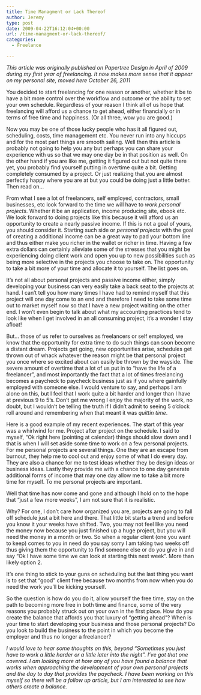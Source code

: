 ```yaml
---
title: Time Managment or Lack Thereof
author: Jeremy
type: post
date: 2009-04-22T16:12:04+00:00
url: /time-managment-or-lack-thereof/
categories:
  - Freelance

---
```

_This article was originally published on Papertree Design in April of 2009 during my first year of freelancing. It now makes more sense that it appear on my personal site, moved here October 26, 2011_

You decided to start freelancing for one reason or another, whether it be to have a bit more control over the workflow and outcome or the ability to set your own schedule. Regardless of your reason I think all of us hope that freelancing will afford us a chance to get ahead, either financially or in terms of free time and happiness. (Or all three, wow you are good.) 

Now you may be one of those lucky people who has it all figured out, scheduling, costs, time management etc. You never run into any hiccups and for the most part things are smooth sailing. Well then this article is probably not going to help you any but perhaps you can share your experience with us so that we may one day be in that position as well. On the other hand if you are like me, getting it figured out but not quite there yet, you probably find yourself putting in overtime quite a bit. Getting completely consumed by a project. Or just realizing that you are almost perfectly happy where you are at but you could be doing just a little better. Then read on&#8230;

<!--more-->

From what I see a lot of freelancers, self employed, contractors, small businesses, etc look forward to the time we will have to _work personal projects_. Whether it be an application, income producing site, ebook etc. We look forward to doing projects like this because it will afford us an opportunity to create a nearly passive income. If this is not a goal of yours, you should consider it. Starting such side or _personal projects_ with the goal of creating a additional income can be a great way to pad your bottom line and thus either make you richer in the wallet or richer in time. Having a few extra dollars can certainly alleviate some of the stresses that you might be experiencing doing client work and open you up to new possibilities such as being more selective in the projects you choose to take on. The opportunity to take a bit more of your time and allocate it to yourself. The list goes on.

It&#8217;s not all about personal projects and passive income either, simply developing your business can very easily take a back seat to the projects at hand. I can&#8217;t tell you how many times I have had to remind myself that this project will one day come to an end and therefore I need to take some time out to market myself now so that I have a new project waiting on the other end. I won&#8217;t even begin to talk about what my accounting practices tend to look like when I get involved in an all consuming project, it&#8217;s a wonder I stay afloat!

But&#8230; those of us refer to ourselves as freelancers or self employed, we know that the opportunity for extra time to do such things can soon become a distant dream. Projects get going, new opportunities arise, schedules get thrown out of whack whatever the reason might be that personal project you once where so excited about can easily be thrown by the wayside. The severe amount of overtime that a lot of us put in to &#8220;have the life of a freelancer&#8221;, and most importantly the fact that a lot of times freelancing becomes a paycheck to paycheck business just as if you where gainfully employed with someone else. I would venture to say, and perhaps I am alone on this, but I feel that I work quite a bit harder and longer than I have at previous 9 to 5&#8217;s. Don&#8217;t get me wrong I enjoy the majority of the work, no doubt, but I wouldn&#8217;t be telling the truth if I didn&#8217;t admit to seeing 5 o&#8217;clock roll around and remembering when that meant it was _quittin time_.

Here is a good example of my recent experiences. The start of this year was a whirlwind for me. Project after project on the schedule. I said to myself, &#8220;Ok right here (pointing at calendar) things should slow down and I that is when I will set aside some time to work on a few personal projects. For me personal projects are several things. One they are an escape from burnout, they help me to cool out and enjoy some of what I do every day. They are also a chance for me to test ideas whether they be design ideas or business ideas. Lastly they provide me with a chance to one day generate additional forms of income that may one day allow me to take a bit more time for myself. To me personal projects are important.

Well that time has now come and gone and although I hold on to the hope that &#8220;just a few more weeks&#8221;, I am not sure that it is realistic.

Why? For one, I don&#8217;t care how organized you are, projects are going to fall off schedule just a bit here and there. That little bit starts a trend and before you know it your weeks have shifted. Two, you may not feel like you need the money now because you just finished up a huge project, but you will need the money in a month or two. So when a regular client (one you want to keep) comes to you in need do you say sorry I am taking two weeks off thus giving them the opportunity to find someone else or do you give in and say &#8220;Ok I have some time we can look at starting this next week&#8221;. More than likely option 2. 

It&#8217;s one thing to stick to your guns on scheduling but the last thing you want is to set that &#8220;good&#8221; client free because two months from now when you do need the work you&#8217;ll be kicking yourself. 

So the question is how do you do it, allow yourself the free time, stay on the path to becoming more free in both time and finance, some of the very reasons you probably struck out on your own in the first place. How do you create the balance that affords you that luxury of &#8220;getting ahead&#8221;? When is your time to start developing your business and those personal projects? Do you look to build the business to the point in which you become the employer and thus no longer a freelancer?

_I would love to hear some thoughts on this, beyond &#8220;Sometimes you just have to work a little harder or a little later into the night&#8221;. I&#8217;ve got that one covered. I am looking more at how any of you have found a balance that works when approaching the development of your own personal projects and the day to day that provides the paycheck. I have been working on this myself so there will be a follow up article, but I am interested to see how others create a balance._
